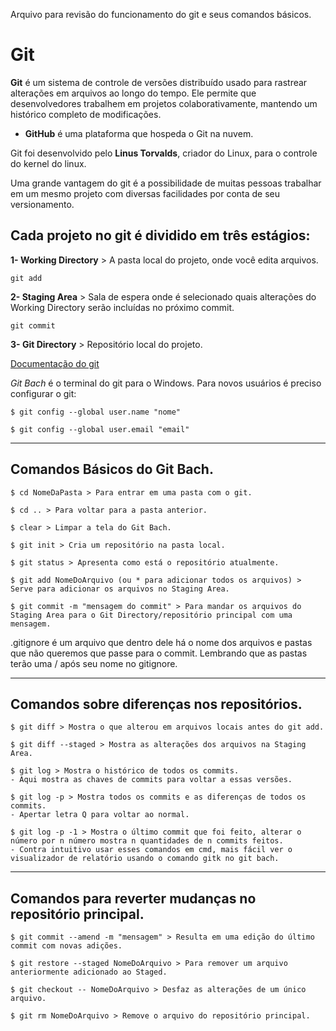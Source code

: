 Arquivo para revisão do funcionamento do git e seus comandos básicos.

# Git

 **Git** é um sistema de controle de versões distribuído usado para rastrear alterações em arquivos ao longo do tempo. Ele permite que desenvolvedores trabalhem em projetos colaborativamente, mantendo um histórico completo de modificações.

- **GitHub** é uma plataforma que hospeda o Git na nuvem.

Git foi desenvolvido pelo **Linus Torvalds**, criador do Linux, para o controle do kernel do linux.

Uma grande vantagem do git é a possibilidade de muitas pessoas trabalhar em um mesmo projeto com diversas facilidades por conta de seu versionamento.

## Cada projeto no git é dividido em três estágios: 

**1- Working Directory** > A pasta local do projeto, onde você edita arquivos.

    git add

**2- Staging Area** > Sala de espera onde é selecionado quais alterações do Working Directory serão incluídas no próximo commit.

	git commit

**3- Git Directory** > Repositório local do projeto.

[Documentação do git](https://git-scm.com/docs/git)

*Git Bach* é o terminal do git para o Windows. Para novos usuários é preciso configurar o git:

    $ git config --global user.name "nome"

    $ git config --global user.email "email"

------------------------------------------------------------------------
## Comandos Básicos do Git Bach.

    $ cd NomeDaPasta > Para entrar em uma pasta com o git.

    $ cd .. > Para voltar para a pasta anterior.

    $ clear > Limpar a tela do Git Bach.

    $ git init > Cria um repositório na pasta local.

    $ git status > Apresenta como está o repositório atualmente.

    $ git add NomeDoArquivo (ou * para adicionar todos os arquivos) > Serve para adicionar os arquivos no Staging Area.

    $ git commit -m "mensagem do commit" > Para mandar os arquivos do Staging Area para o Git Directory/repositório principal com uma mensagem.

.gitignore é um arquivo que dentro dele há o nome dos arquivos e pastas que não queremos que passe para o commit. Lembrando que as pastas terão uma / após seu nome no gitignore.

------------------------------------------------------------------------
## Comandos sobre diferenças nos repositórios.

    $ git diff > Mostra o que alterou em arquivos locais antes do git add.

    $ git diff --staged > Mostra as alterações dos arquivos na Staging Area.

    $ git log > Mostra o histórico de todos os commits.
    - Aqui mostra as chaves de commits para voltar a essas versões.

    $ git log -p > Mostra todos os commits e as diferenças de todos os commits.
    - Apertar letra Q para voltar ao normal.
 
    $ git log -p -1 > Mostra o último commit que foi feito, alterar o número por n número mostra n quantidades de n commits feitos.
    - Contra intuitivo usar esses comandos em cmd, mais fácil ver o visualizador de relatório usando o comando gitk no git bach.

------------------------------------------------------------------------
## Comandos para reverter mudanças no repositório principal.

    $ git commit --amend -m "mensagem" > Resulta em uma edição do último commit com novas adições.

    $ git restore --staged NomeDoArquivo > Para remover um arquivo anteriormente adicionado ao Staged.

    $ git checkout -- NomeDoArquivo > Desfaz as alterações de um único arquivo.

    $ git rm NomeDoArquivo > Remove o arquivo do repositório principal.
    
